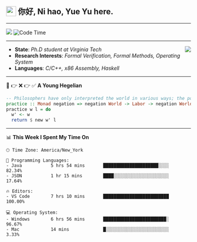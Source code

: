 <h2> <img style="vertical-align: text-bottom;" src=https://slackmojis.com/emojis/13253-yay-frog/download/ width=27> 你好, Ni hao, Yue Yu here. </h2>

---

![](https://shields.io/badge/dynamic/json?color=blue&amp;label=Visitors&amp;query=value&amp;url=https://api.countapi.xyz/hit/fishjump.fishjump) ![Code Time](https://img.shields.io/badge/Code%20Time-227%20hrs%2045%20mins-blue)

---

<img align='right' src=https://slackmojis.com/emojis/5264-coding/download> </td>

- **State**: *Ph.D student at Virginia Tech*
- **Research Interests**: *Formal Verification, Formal Methods, Operating System*
- **Languages**: *C/C++, x86 Assembly, Haskell*

---

🚫 👉 ❌ 👉 ✅ **A Young Hegelian**

``` haskell
-- Philosophers have only interpreted the world in various ways; the point is to change it.
practice :: Monad negation => negation World -> Labor -> negation World
practice w l = do
  w' <- w
  return $ new w' l
```

---


📊 **This Week I Spent My Time On** 

```text
🕑︎ Time Zone: America/New_York

💬 Programming Languages:
- Java           5 hrs 54 mins       █████████████████████░░░░     82.34%
- JSON           1 hr 15 mins        ████░░░░░░░░░░░░░░░░░░░░░     17.64%

🔥 Editors:
- VS Code        7 hrs 10 mins       █████████████████████████     100.00%

💻 Operating System:
- Windows        6 hrs 56 mins       ████████████████████████░     96.67%
- Mac            14 mins             █░░░░░░░░░░░░░░░░░░░░░░░░     3.33%
```

